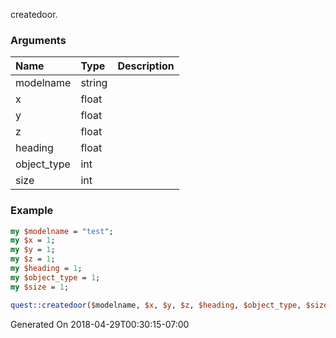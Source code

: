 createdoor.
### Arguments
**Name**|**Type**|**Description**
:---|:---|:---
modelname|string|
x|float|
y|float|
z|float|
heading|float|
object_type|int|
size|int|

### Example

```perl
my $modelname = "test";
my $x = 1;
my $y = 1;
my $z = 1;
my $heading = 1;
my $object_type = 1;
my $size = 1;

quest::createdoor($modelname, $x, $y, $z, $heading, $object_type, $size); # Returns void
```


Generated On 2018-04-29T00:30:15-07:00